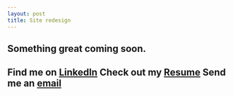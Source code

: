 ```yaml
---
layout: post
title: Site redesign
---
```


Something great coming soon.
---------------------------

Find me on [LinkedIn](https://www.linkedin.com/in/alex-pedersen-811a5715/)
Check out my [Resume](https://docs.google.com/document/d/1BoUIpJbdXTt8ubD6JDsofxDdImpoMGV8WgHuknNMYvs/edit?usp=sharing)
Send me an [email](mailto:Alex@alexjp.com)
---
